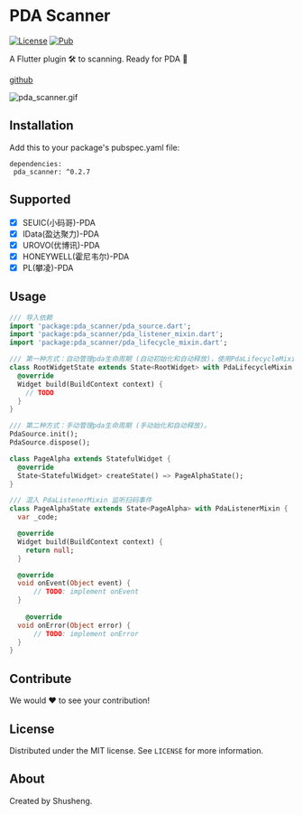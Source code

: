 # PDA Scanner
  
[![License][license-image]][license-url] 
[![Pub](https://img.shields.io/pub/v/pda_scanner.svg?style=flat-square)](https://pub.dartlang.org/packages/pda_scanner)

A Flutter plugin 🛠 to scanning. Ready for PDA 🚀 

[github](https://github.com/leyan95/pda_scanner)

![pda_scanner.gif](https://upload-images.jianshu.io/upload_images/3646846-16ca17b573a765f2.gif?imageMogr2/auto-orient/strip%7CimageView2/2/w/320/format/webp)

## Installation

Add this to your package's pubspec.yaml file:

```
dependencies:
 pda_scanner: ^0.2.7
```

## Supported

-  [x] SEUIC(小码哥)-PDA
-  [x] IData(盈达聚力)-PDA
-  [x] UROVO(优博讯)-PDA
-  [x] HONEYWELL(霍尼韦尔)-PDA
-  [x] PL(攀凌)-PDA

## Usage
```dart
/// 导入依赖
import 'package:pda_scanner/pda_source.dart';
import 'package:pda_scanner/pda_listener_mixin.dart';
import 'package:pda_scanner/pda_lifecycle_mixin.dart';

/// 第一种方式：自动管理pda生命周期 (自动初始化和自动释放)，使用PdaLifecycleMixin混入app根组件状态。
class RootWidgetState extends State<RootWidget> with PdaLifecycleMixin {
  @override
  Widget build(BuildContext context) {
    // TODO
  }
}

/// 第二种方式：手动管理pda生命周期 (手动始化和自动释放)。
PdaSource.init();
PdaSource.dispose();

class PageAlpha extends StatefulWidget {
  @override
  State<StatefulWidget> createState() => PageAlphaState();
}

/// 混入 PdaListenerMixin 监听扫码事件
class PageAlphaState extends State<PageAlpha> with PdaListenerMixin {
  var _code;

  @override
  Widget build(BuildContext context) {
    return null;
  }

  @override
  void onEvent(Object event) {
      // TODO: implement onEvent
  }
  
    @override
  void onError(Object error) {
      // TODO: implement onError
  }
}
```

## Contribute

We would ❤️ to see your contribution!

## License

Distributed under the MIT license. See ``LICENSE`` for more information.

## About

Created by Shusheng.

[license-image]: https://img.shields.io/badge/License-MIT-blue.svg
[license-url]: LICENSE
